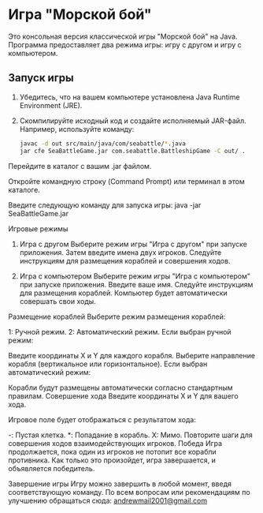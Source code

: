 # Игра "Морской бой"

Это консольная версия классической игры "Морской бой" на Java. Программа предоставляет два режима игры: игру с другом и игру с компьютером.

## Запуск игры

1. Убедитесь, что на вашем компьютере установлена Java Runtime Environment (JRE).

2. Скомпилируйте исходный код и создайте исполняемый JAR-файл. Например, используйте команду:

   ```bash
   javac -d out src/main/java/com/seabattle/*.java
   jar cfe SeaBattleGame.jar com.seabattle.BattleshipGame -C out/ .
   
Перейдите в каталог с вашим .jar файлом.

Откройте командную строку (Command Prompt) или терминал в этом каталоге.

Введите следующую команду для запуска игры:
java -jar SeaBattleGame.jar

Игровые режимы
1. Игра с другом
Выберите режим игры "Игра с другом" при запуске приложения. Затем введите имена двух игроков. Следуйте инструкциям для размещения кораблей и совершения ходов.

2. Игра с компьютером
Выберите режим игры "Игра с компьютером" при запуске приложения. Введите ваше имя. Следуйте инструкциям для размещения кораблей. Компьютер будет автоматически совершать свои ходы.

Размещение кораблей
Выберите режим размещения кораблей:

1: Ручной режим.
2: Автоматический режим.
Если выбран ручной режим:

Введите координаты X и Y для каждого корабля.
Выберите направление корабля (вертикальное или горизонтальное).
Если выбран автоматический режим:

Корабли будут размещены автоматически согласно стандартным правилам.
Совершение хода
Введите координаты X и Y для вашего хода.

Игровое поле будет отображаться с результатом хода:

-: Пустая клетка.
*: Попадание в корабль.
X: Мимо.
Повторите шаги для совершения ходов взаимодействующих игроков.
Победа
Игра продолжается, пока один из игроков не потопит все корабли противника. Как только это произойдет, игра завершается, и объявляется победитель.

Завершение игры
Игру можно завершить в любой момент, введя соответствующую команду.
По всем вопросам или рекомендациям по улучшению обращаться сюда: andrewmail2001@gmail.com
